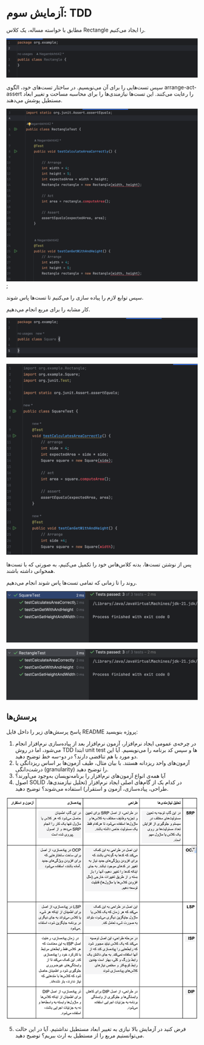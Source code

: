 # آزمایش سوم: TDD

مطابق با خواسته مساله، یک کلاس Rectangle را ایجاد می‌کنیم.

![rectangle class](./assets/Screen%20Shot%202023-11-13%20at%2010.13.09%20PM.png)

سپس تست‌هایی را برای آن می‌نویسیم. در ساختار تست‌های خود، الگوی arrange-act-assert را رعایت می‌کنند. این تست‌ها نیازمندی‌ها را برای محاسبه مساحت و تغییر ابعاد مستطیل پوشش می‌دهند.

![rectanlge tests](./assets/Screen%20Shot%202023-11-13%20at%2010.03.09%20PM.png);

سپس توابع لازم را پیاده سازی را می‌کنیم تا تست‌ها پاس شوند.

کار مشابه را برای مربع انجام می‌دهیم.

![square class](./assets/Screen%20Shot%202023-11-13%20at%2010.16.23%20PM.png)

![square tests](./assets/Screen%20Shot%202023-11-13%20at%2010.21.06%20PM.png)

پس از نوشتن تست‌ها، بدنه کلاس‌هاس خود را تکمیل می‌کنیم، به صورتی که با تست‌ها همخوانی داشته باشند.

روند را تا زمانی که تمامی تست‌ها پاس شوند انجام می‌دهیم.

![rectangle test pass](./assets/Screen%20Shot%202023-11-13%20at%2011.58.37%20PM.png)

![square test pass](./assets/Screen%20Shot%202023-11-13%20at%2011.58.46%20PM.png)

## پرسش‌ها
پاسخ پرسش‌های زیر را داخل فایل README پروژه بنویسید:
1. در چرخه‌ی عمومی ایجاد نرم‌افزار، آزمون نرم‌افزار بعد از پیاده‌سازی نرم‌افزار انجام می‌شود، اما در روش TDD ابتدا unit test ها و سپس کد برنامه را می‌نویسیم. آیا این دو مورد با هم تناقضی دارند؟ در دو-سه خط توضیح دهید.
2. آزمون‌های واحد ریزدانه هستند. با بیان مثال، طیف آزمون‌ها بر اساس ریزدانگی یا درشت‌دانگی (granularity) را توضیح دهید.
3. آیا همه‌ی انواع آزمون‌های نرم‌افزار را برنامه‌نویسان به‌وجود می‌آورند؟
4. اصول SOLID در کدام یک از گام‌های اصلی ایجاد نرم‌افزار (تحلیل نیازمندی‌ها، طراحی، پیاده‌سازی، آزمون و استقرار) استفاده می‌شوند؟ توضیح دهید.

![question4](./assets/question4.jpg)

5. فرض کنید در آزمایش بالا نیازی به تغییر ابعاد مستطیل نداشتیم. آیا در این حالت می‌توانستیم مربع را از مستطیل به ارث ببریم؟ توضیح دهید.
